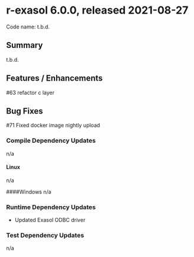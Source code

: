 # r-exasol 6.0.0, released 2021-08-27

Code name: t.b.d.

## Summary 

t.b.d. 

## Features / Enhancements
 #63 refactor c layer

## Bug Fixes
 #71 Fixed docker image nightly upload

### Compile Dependency Updates
n/a

#### Linux
n/a

####Windows
n/a

### Runtime Dependency Updates
* Updated Exasol ODBC driver

### Test Dependency Updates
n/a